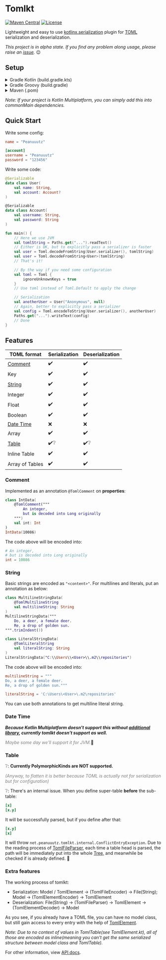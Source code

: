 # Tomlkt

[![Maven Central](https://img.shields.io/maven-central/v/net.peanuuutz/tomlkt)](https://search.maven.org/artifact/net.peanuuutz/tomlkt)
[![License](https://img.shields.io/github/license/Peanuuutz/tomlkt)](http://www.apache.org/licenses/LICENSE-2.0)

Lightweight and easy to use [kotlinx.serialization](https://github.com/Kotlin/kotlinx.serialization) plugin for [TOML](https://toml.io/) serialization and deserialization.

*This project is in alpha state. If you find any problem along usage, please raise an [issue](https://github.com/Peanuuutz/tomlkt/issues).* :wink:

## Setup

<details>
<summary>Gradle Kotlin (build.gradle.kts)</summary>

```kotlin
repositories {
    mavenCentral()
}

dependencies {
    implementation("net.peanuuutz:tomlkt:0.1.3")
}
```
</details>

<details>
<summary>Gradle Groovy (build.gradle)</summary>

```groovy
repositories {
    mavenCentral()
}

dependencies {
    implementation "net.peanuuutz:tomlkt:0.1.3"
}
```
</details>

<details>
<summary>Maven (.pom)</summary>

```xml
<dependency>
  <groupId>net.peanuuutz</groupId>
  <artifactId>tomlkt-jvm</artifactId>
  <version>0.1.3</version>
</dependency>
```
</details>

*Note: If your project is Kotlin Multiplatform, you can simply add this into commonMain dependencies.*

## Quick Start

Write some config:

```toml
name = "Peanuuutz"

[account]
username = "Peanuuutz"
password = "123456"
```

Write some code:

```kotlin
@Serializable
data class User(
    val name: String,
    val account: Account?
)

@Serializable
data class Account(
    val username: String,
    val password: String
)

fun main() {
    // Here we use JVM
    val tomlString = Paths.get("...").readText()
    // Either is OK, but to explicitly pass a serializer is faster
    val user = Toml.decodeFromString(User.serializer(), tomlString)
    val user = Toml.decodeFromString<User>(tomlString)
    // That's it!

    // By the way if you need some configuration
    val toml = Toml {
        ignoreUnknownKeys = true
    }
    // Use toml instead of Toml.Default to apply the change

    // Serialization
    val anotherUser = User("Anonymous", null)
    // Again, better to explicitly pass a serializer
    val config = Toml.encodeToString(User.serializer(), anotherUser)
    Paths.get("...").writeText(config)
    // Done
}
```

## Features

|TOML format|Serialization|Deserialization|
|---|---|---|
|[Comment](#Comment)|:heavy_check_mark:|:heavy_check_mark:|
|Key|:heavy_check_mark:|:heavy_check_mark:|
|[String](#String)|:heavy_check_mark:|:heavy_check_mark:|
|Integer|:heavy_check_mark:|:heavy_check_mark:|
|Float|:heavy_check_mark:|:heavy_check_mark:|
|Boolean|:heavy_check_mark:|:heavy_check_mark:|
|[Date Time](#Date-Time)|:x:|:x:|
|Array|:heavy_check_mark:|:heavy_check_mark:|
|[Table](#Table)|:heavy_check_mark::grey_question:|:heavy_check_mark::grey_question:|
|Inline Table|:heavy_check_mark:|:heavy_check_mark:|
|Array of Tables|:heavy_check_mark:|:heavy_check_mark:|

### Comment

Implemented as an annotation `@TomlComment` on **properties**:

```kotlin
class IntData(
    @TomlComment("""
        An integer,
        but is decoded into Long originally
    """)
    val int: Int
)
IntData(10086)
```

The code above will be encoded into:

```toml
# An integer,
# but is decoded into Long originally
int = 10086
```

### String

Basic strings are encoded as `"<content>"`. For multilines and literals, put an annotation as below:

```kotlin
class MultilineStringData(
    @TomlMultilineString
    val multilineString: String
)
MultilineStringData("""
    Do, a deer, a female deer.
    Re, a drop of golden sun.
""".trimIndent())

class LiteralStringData(
    @TomlLiteralString
    val literalString: String
)
LiteralStringData("C:\\Users\\<User>\\.m2\\repositories")
```

The code above will be encoded into:

```toml
multilineString = """
Do, a deer, a female deer.
Re, a drop of golden sun."""

literalString = 'C:\Users\<User>\.m2\repositories'
```

You can use both annotations to get multiline literal string.

### Date Time

_**Because Kotlin Multiplatform doesn't support this without [additional library](https://github.com/Kotlin/kotlinx-datetime), currently tomlkt doesn't support as well.**_

<font color = 'gray'>*Maybe some day we'll support it for JVM.*</font>:thinking:

### Table

:grey_question:: **Currently PolymorphicKinds are NOT supported.**

<font color = 'gray'>*(Anyway, to flatten it is better because TOML is actually not for serialization but for configuration)*</font>

:grey_question:: There's an internal issue. When you define super-table **before** the sub-table:

```toml
[x]
[x.y]
```

It will be successfully parsed, but if you define after that:

```toml
[x.y]
[x]
```

It will throw `net.peanuuutz.tomlkt.internal.ConflictEntryException`. Due to the reading process of [TomlFileParser](https://github.com/Peanuuutz/tomlkt/tree/master/src/commonMain/kotlin/net/peanuuutz/tomlkt/internal/parser/TomlFileParser.kt), each time a table head is parsed, the path will be immediately put into the whole [Tree](https://github.com/Peanuuutz/tomlkt/tree/master/src/commonMain/kotlin/net/peanuuutz/tomlkt/internal/parser/TreeNode.kt), and meanwhile be checked if is already defined. :face_with_head_bandage:

### Extra features

The working process of tomlkt:

* Serialization: Model / TomlElement → (TomlFileEncoder) → File(String); Model → (TomlElementEncoder) → TomlElement
* Deserialization: File(String) → (TomlFileParser) → TomlElement → (TomlElementDecoder) → Model

As you see, if you already have a TOML file, you can have no model class, but still gain access to every entry with the help of [TomlElement](https://github.com/Peanuuutz/tomlkt/tree/master/src/commonMain/kotlin/net/peanuuutz/tomlkt/TomlElement.kt).

*Note: Due to no context of values in TomlTable(see TomlElement.kt), all of those are encoded as inline(meaning you can't get the same serialized structure between model class and TomlTable).*

For other information, view [API docs](https://peanuuutz.github.io/tomlkt/).

